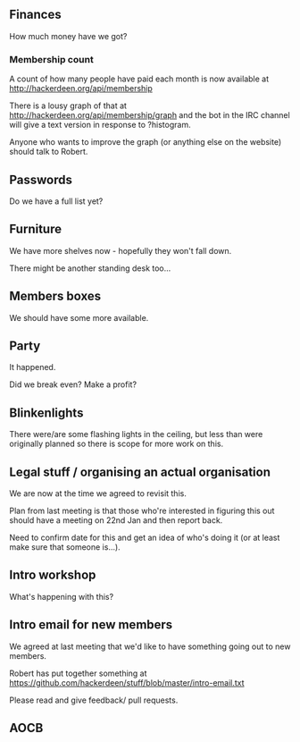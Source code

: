 ## Finances

How much money have we got?

### Membership count

A count of how many people have paid each month is now available at http://hackerdeen.org/api/membership

There is a lousy graph of that at
http://hackerdeen.org/api/membership/graph and the bot in the IRC
channel will give a text version in response to ?histogram.

Anyone who wants to improve the graph (or anything else on the
website) should talk to Robert.

## Passwords

Do we have a full list yet?

## Furniture

We have more shelves now - hopefully they won't fall down.

There might be another standing desk too...

## Members boxes

We should have some more available.

## Party

It happened.

Did we break even? Make a profit?

## Blinkenlights

There were/are some flashing lights in the ceiling, but less than were
originally planned so there is scope for more work on this.

## Legal stuff / organising an actual organisation

We are now at the time we agreed to revisit this.

Plan from last meeting is that those who're interested in figuring
this out should have a meeting on 22nd Jan and then report back.

Need to confirm date for this and get an idea of who's doing it (or at
least make sure that someone is...).

## Intro workshop

What's happening with this?

## Intro email for new members

We agreed at last meeting that we'd like to have something going out to new members. 

Robert has put together something at
https://github.com/hackerdeen/stuff/blob/master/intro-email.txt

Please read and give feedback/ pull requests.

## AOCB